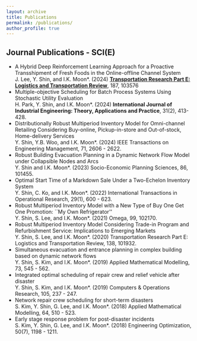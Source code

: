 ```yaml
---
layout: archive
title: Publications
permalink: /publications/
author_profile: true
---
```


## Journal Publications - SCI(E)

* A Hybrid Deep Reinforcement Learning Approach for a Proactive Transshipment of Fresh Foods in the Online-offline Channel System
<br>J. Lee, Y. Shin, and I.K. Moon*. (2024) **[Transportation Research Part E: Logistics and Transportation Review](https://www.sciencedirect.com/journal/transportation-research-part-e-logistics-and-transportation-review)**, 187, 103576
* Multiple-objective Scheduling for Batch Process Systems Using Stochastic Utility Evaluation
<br>H. Park, Y. Shin, and I.K. Moon*. (2024) **International Journal of Industrial Engineering: Theory, Applications and Practice**, 31(2), 413-428.
* Distributionally Robust Multiperiod Inventory Model for Omni-channel Retailing Considering Buy-online, Pickup-in-store and Out-of-stock, Home-delivery Services
<br>Y. Shin, Y.B. Woo, and I.K. Moon*. (2024) IEEE Transactions on Engineering Management, 71, 2606 - 2622.
* Robust Building Evacuation Planning in a Dynamic Network Flow Model under Collapsible Nodes and Arcs
<br> Y. Shin and I.K. Moon*. (2023) Socio-Economic Planning Sciences, 86, 101455.
* Optimal Start Time of a Markdown Sale Under a Two-Echelon Inventory System
<br> Y. Shin, C. Ko, and I.K. Moon*. (2022) International Transactions in Operational Research, 29(1), 600 - 623.
* Robust Multiperiod Inventory Model with a New Type of Buy One Get One Promotion: ``My Own Refrigerator''
<br>Y. Shin, S. Lee, and I.K. Moon*. (2021) Omega, 99, 102170.
* Robust Multiperiod Inventory Model Considering Trade-in Program and Refurbishment Service: Implications to Emerging Markets
<br>Y. Shin, S. Lee, and I.K. Moon*. (2020) Transportation Research Part E: Logistics and Transportation Review, 138, 101932.
* Simultaneous evacuation and entrance planning in complex building based on dynamic network flows
<br>Y. Shin, S. Kim, and I.K. Moon*. (2019) Applied Mathematical Modelling, 73, 545 - 562.
* Integrated optimal scheduling of repair crew and relief vehicle after disaster
<br>Y. Shin, S. Kim, and I.K. Moon*. (2019) Computers & Operations Research, 105, 237 - 247.
* Network repair crew scheduling for short-term disasters
<br>S. Kim, Y. Shin, G. Lee, and I.K. Moon*. (2018) Applied Mathematical Modelling, 64, 510 - 523.
* Early stage response problem for post-disaster incidents
<br>S. Kim, Y. Shin, G. Lee, and I.K. Moon*. (2018) Engineering Optimization, 50(7), 1198 - 1211.

